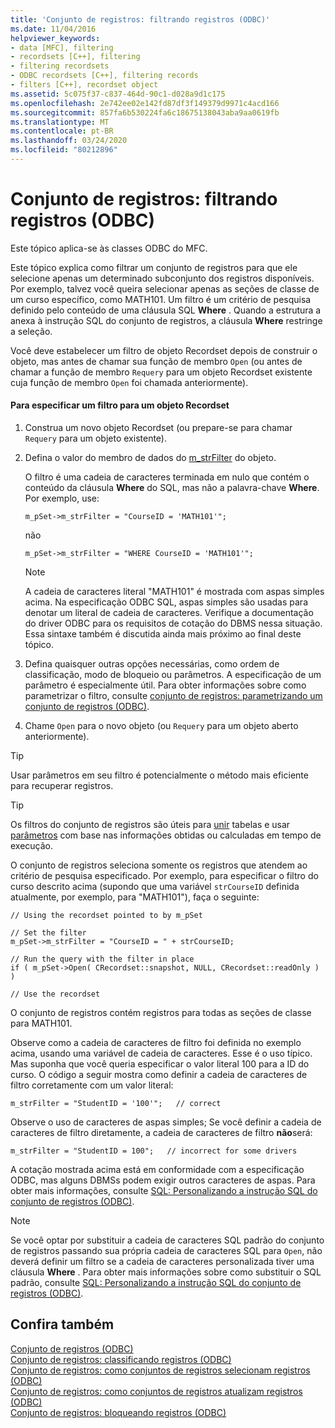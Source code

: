 ```yaml
---
title: 'Conjunto de registros: filtrando registros (ODBC)'
ms.date: 11/04/2016
helpviewer_keywords:
- data [MFC], filtering
- recordsets [C++], filtering
- filtering recordsets
- ODBC recordsets [C++], filtering records
- filters [C++], recordset object
ms.assetid: 5c075f37-c837-464d-90c1-d028a9d1c175
ms.openlocfilehash: 2e742ee02e142fd87df3f149379d9971c4acd166
ms.sourcegitcommit: 857fa6b530224fa6c18675138043aba9aa0619fb
ms.translationtype: MT
ms.contentlocale: pt-BR
ms.lasthandoff: 03/24/2020
ms.locfileid: "80212896"
---
```

# <a name="recordset-filtering-records-odbc"></a>Conjunto de registros: filtrando registros (ODBC)

Este tópico aplica-se às classes ODBC do MFC.

Este tópico explica como filtrar um conjunto de registros para que ele selecione apenas um determinado subconjunto dos registros disponíveis. Por exemplo, talvez você queira selecionar apenas as seções de classe de um curso específico, como MATH101. Um filtro é um critério de pesquisa definido pelo conteúdo de uma cláusula SQL **Where** . Quando a estrutura a anexa à instrução SQL do conjunto de registros, a cláusula **Where** restringe a seleção.

Você deve estabelecer um filtro de objeto Recordset depois de construir o objeto, mas antes de chamar sua função de membro `Open` (ou antes de chamar a função de membro `Requery` para um objeto Recordset existente cuja função de membro `Open` foi chamada anteriormente).

#### <a name="to-specify-a-filter-for-a-recordset-object"></a>Para especificar um filtro para um objeto Recordset

1. Construa um novo objeto Recordset (ou prepare-se para chamar `Requery` para um objeto existente).

1. Defina o valor do membro de dados do [m_strFilter](../../mfc/reference/crecordset-class.md#m_strfilter) do objeto.

   O filtro é uma cadeia de caracteres terminada em nulo que contém o conteúdo da cláusula **Where** do SQL, mas não a palavra-chave **Where**. Por exemplo, use:

    ```
    m_pSet->m_strFilter = "CourseID = 'MATH101'";
    ```

   não

    ```
    m_pSet->m_strFilter = "WHERE CourseID = 'MATH101'";
    ```

    > [!NOTE]
    >  A cadeia de caracteres literal "MATH101" é mostrada com aspas simples acima. Na especificação ODBC SQL, aspas simples são usadas para denotar um literal de cadeia de caracteres. Verifique a documentação do driver ODBC para os requisitos de cotação do DBMS nessa situação. Essa sintaxe também é discutida ainda mais próximo ao final deste tópico.

1. Defina quaisquer outras opções necessárias, como ordem de classificação, modo de bloqueio ou parâmetros. A especificação de um parâmetro é especialmente útil. Para obter informações sobre como parametrizar o filtro, consulte [conjunto de registros: parametrizando um conjunto de registros (ODBC)](../../data/odbc/recordset-parameterizing-a-recordset-odbc.md).

1. Chame `Open` para o novo objeto (ou `Requery` para um objeto aberto anteriormente).

> [!TIP]
>  Usar parâmetros em seu filtro é potencialmente o método mais eficiente para recuperar registros.

> [!TIP]
>  Os filtros do conjunto de registros são úteis para [unir](../../data/odbc/recordset-performing-a-join-odbc.md) tabelas e usar [parâmetros](../../data/odbc/recordset-parameterizing-a-recordset-odbc.md) com base nas informações obtidas ou calculadas em tempo de execução.

O conjunto de registros seleciona somente os registros que atendem ao critério de pesquisa especificado. Por exemplo, para especificar o filtro do curso descrito acima (supondo que uma variável `strCourseID` definida atualmente, por exemplo, para "MATH101"), faça o seguinte:

```
// Using the recordset pointed to by m_pSet

// Set the filter
m_pSet->m_strFilter = "CourseID = " + strCourseID;

// Run the query with the filter in place
if ( m_pSet->Open( CRecordset::snapshot, NULL, CRecordset::readOnly ) )

// Use the recordset
```

O conjunto de registros contém registros para todas as seções de classe para MATH101.

Observe como a cadeia de caracteres de filtro foi definida no exemplo acima, usando uma variável de cadeia de caracteres. Esse é o uso típico. Mas suponha que você queria especificar o valor literal 100 para a ID do curso. O código a seguir mostra como definir a cadeia de caracteres de filtro corretamente com um valor literal:

```
m_strFilter = "StudentID = '100'";   // correct
```

Observe o uso de caracteres de aspas simples; Se você definir a cadeia de caracteres de filtro diretamente, a cadeia de caracteres de filtro **não**será:

```
m_strFilter = "StudentID = 100";   // incorrect for some drivers
```

A cotação mostrada acima está em conformidade com a especificação ODBC, mas alguns DBMSs podem exigir outros caracteres de aspas. Para obter mais informações, consulte [SQL: Personalizando a instrução SQL do conjunto de registros (ODBC)](../../data/odbc/sql-customizing-your-recordsets-sql-statement-odbc.md).

> [!NOTE]
>  Se você optar por substituir a cadeia de caracteres SQL padrão do conjunto de registros passando sua própria cadeia de caracteres SQL para `Open`, não deverá definir um filtro se a cadeia de caracteres personalizada tiver uma cláusula **Where** . Para obter mais informações sobre como substituir o SQL padrão, consulte [SQL: Personalizando a instrução SQL do conjunto de registros (ODBC)](../../data/odbc/sql-customizing-your-recordsets-sql-statement-odbc.md).

## <a name="see-also"></a>Confira também

[Conjunto de registros (ODBC)](../../data/odbc/recordset-odbc.md)<br/>
[Conjunto de registros: classificando registros (ODBC)](../../data/odbc/recordset-sorting-records-odbc.md)<br/>
[Conjunto de registros: como conjuntos de registros selecionam registros (ODBC)](../../data/odbc/recordset-how-recordsets-select-records-odbc.md)<br/>
[Conjunto de registros: como conjuntos de registros atualizam registros (ODBC)](../../data/odbc/recordset-how-recordsets-update-records-odbc.md)<br/>
[Conjunto de registros: bloqueando registros (ODBC)](../../data/odbc/recordset-locking-records-odbc.md)
